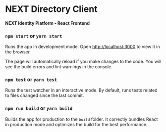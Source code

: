 # NEXT Directory Client
#### NEXT Identity Platform  - React Frontend

### `npm start` or `yarn start`

Runs the app in development mode.
Open [http://localhost:3000](http://localhost:3000) to view it in the browser.

The page will automatically reload if you make changes to the code.
You will see the build errors and lint warnings in the console.

### `npm test` or `yarn test`

Runs the test watcher in an interactive mode.
By default, runs tests related to files changed since the last commit.

### `npm run build` or `yarn build`

Builds the app for production to the `build` folder.
It correctly bundles React in production mode and optimizes the build for the best performance.
